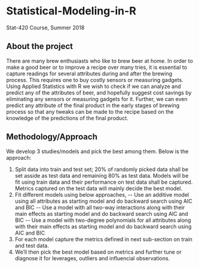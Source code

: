 # Statistical-Modeling-in-R
Stat-420 Course, Summer 2018

## About the project
There are many brew enthusiasts who like to brew beer at home. In order to make a good beer or to improve a recipe over many tries, it is essential to capture readings for several attributes during and after the brewing process. This requires one to buy costly sensors or measuring gadgets. Using Applied Statistics with R we wish to check if we can analyze and predict any of the attributes of beer, and hopefully suggest cost savings by eliminating any sensors or measuring gadgets for it. Further, we can even predict any attribute of the final product in the early stages of brewing process so that any tweaks can be made to the recipe based on the knowledge of the predictions of the final product.

## Methodology/Approach

We develop 3 studies/models and pick the best among them. Below is the approach: 

1) Split data into train and test set; 20% of randomly picked data shall be set asside as test data and remaining 80% as test data. Models will be fit using train data and their performance on test data shall be captured. Metrics captured on the test data will mainly decide the best model.
2) Fit different models using below approaches, 
 -- Use an additive model using all attributes as starting model and do backward search using AIC and BIC
 -- Use a model with all two-way interactions along with their main effects as starting model and do backward search using AIC
and BIC
 -- Use a model with two-degree polynomials for all attributes along with their main effects as starting model and do backward
search using AIC and BIC
3) For each model capture the metrics defined in next sub-section on train and test data.
4) We’ll then pick the best model based on metrics and further tune or diagnose it for leverages, outliers and influencial observations.
